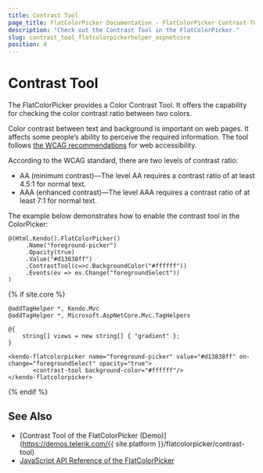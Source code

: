 ```yaml
---
title: Contrast Tool
page_title: FlatColorPicker Documentation - FlatColorPicker Contrast Tool
description: "Check out the Contrast Tool in the FlatColorPicker."
slug: contrast_tool_flatcolorpickerhelper_aspnetcore
position: 4
---
```


# Contrast Tool

The FlatColorPicker provides a Color Contrast Tool. It offers the capability for checking the color contrast ratio between two colors.

Color contrast between text and background is important on web pages. It affects some people’s ability to perceive the required information. The tool follows [the WCAG recommendations](/editors/flatcolorpicker/accessibility/overview#wcag-21) for web accessibility.

According to the WCAG standard, there are two levels of contrast ratio:
 * AA (minimum contrast)—The level AA requires a contrast ratio of at least 4.5:1 for normal text.
 * AAA (enhanced contrast)—The level AAA requires a contrast ratio of at least 7:1 for normal text.

The example below demonstrates how to enable the contrast tool in the ColorPicker:

```HtmlHelper
@(Html.Kendo().FlatColorPicker()
     .Name("foreground-picker")
     .Opacity(true)
     .Value("#d13838ff")
     .ContrastTool(c=>c.BackgroundColor("#ffffff"))
     .Events(ev => ev.Change("foregroundSelect"))
)
```
{% if site.core %}
```TagHelper
@addTagHelper *, Kendo.Mvc
@addTagHelper *, Microsoft.AspNetCore.Mvc.TagHelpers

@{
    string[] views = new string[] { "gradient" };
}

<kendo-flatcolorpicker name="foreground-picker" value="#d13838ff" on-change="foregroundSelect" opacity="true">
       <contrast-tool background-color="#ffffff"/>
</kendo-flatcolorpicker>
```
{% endif %}

## See Also

* [Contrast Tool of the FlatColorPicker (Demo)](https://demos.telerik.com/{{ site.platform }}/flatcolorpicker/contrast-tool)
* [JavaScript API Reference of the FlatColorPicker](/api/javascript/ui/flatcolorpicker)
